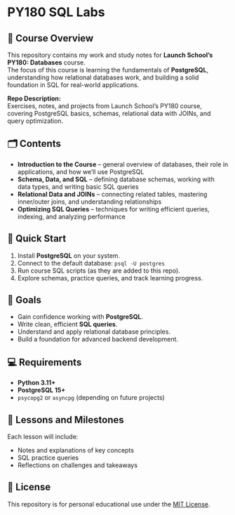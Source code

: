# PY180 SQL Labs

## 📘 Course Overview
This repository contains my work and study notes for **Launch School’s PY180: Databases** course.  
The focus of this course is learning the fundamentals of **PostgreSQL**, understanding how relational databases work, and building a solid foundation in SQL for real-world applications.

**Repo Description:**  
Exercises, notes, and projects from Launch School’s PY180 course, covering PostgreSQL basics, schemas, relational data with JOINs, and query optimization.

## 🗂 Contents
- **Introduction to the Course** – general overview of databases, their role in applications, and how we’ll use PostgreSQL  
- **Schema, Data, and SQL** – defining database schemas, working with data types, and writing basic SQL queries  
- **Relational Data and JOINs** – connecting related tables, mastering inner/outer joins, and understanding relationships  
- **Optimizing SQL Queries** – techniques for writing efficient queries, indexing, and analyzing performance  

## 🚀 Quick Start
1. Install **PostgreSQL** on your system.  
2. Connect to the default database: `psql -U postgres`  
3. Run course SQL scripts (as they are added to this repo).  
4. Explore schemas, practice queries, and track learning progress.  

## 🎯 Goals
- Gain confidence working with **PostgreSQL**.  
- Write clean, efficient **SQL queries**.  
- Understand and apply relational database principles.  
- Build a foundation for advanced backend development.  

## 💻 Requirements
- **Python 3.11+**  
- **PostgreSQL 15+**  
- `psycopg2` or `asyncpg` (depending on future projects)  

## 📂 Lessons and Milestones
Each lesson will include:
- Notes and explanations of key concepts  
- SQL practice queries  
- Reflections on challenges and takeaways  

## 🔖 License
This repository is for personal educational use under the [MIT License](LICENSE).  
